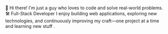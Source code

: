 👋 Hi there!
I'm just a guy who loves to code and solve real-world problems.
🛠️ Full-Stack Developer 
I enjoy building  web applications, exploring new technologies, and continuously improving my craft—one project at a time and learning new stuff .
